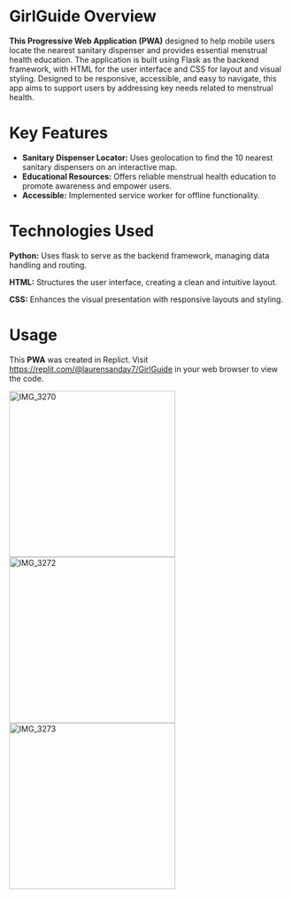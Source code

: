 # GirlGuide Overview
**This Progressive Web Application (PWA)** designed to help mobile users locate the nearest sanitary dispenser and provides essential menstrual health education. The application is built using Flask as the backend framework, with HTML for the user interface and CSS for layout and visual styling. Designed to be responsive, accessible, and easy to navigate, this app aims to support users by addressing key needs related to menstrual health. 

# Key Features
* **Sanitary Dispenser Locator:** Uses geolocation to find the 10 nearest sanitary dispensers on an interactive map.  
* **Educational Resources:** Offers reliable menstrual health education to promote awareness and empower users.
* **Accessible:** Implemented service worker for offline functionality.

# Technologies Used
**Python:** Uses flask to serve as the backend framework, managing data handling and routing.

**HTML:** Structures the user interface, creating a clean and intuitive layout.

**CSS:** Enhances the visual presentation with responsive layouts and styling.

# Usage
This **PWA** was created in Replict. Visit https://replit.com/@laurensanday7/GirlGuide in your web browser to view the code.

<img src="https://github.com/user-attachments/assets/d7abfdd8-ceaf-4ddd-9aa0-d87e12c75680" alt="IMG_3270" width="300">
<img src="https://github.com/user-attachments/assets/c445a3a0-bf65-459c-94ed-889a331f225c" alt="IMG_3272" width="300">
<img src="https://github.com/user-attachments/assets/25780634-50fa-4219-bc83-bb5e2068e895" alt="IMG_3273" width="300">


